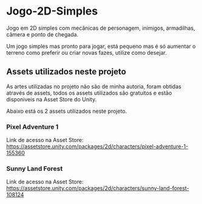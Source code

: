 # Jogo-2D-Simples

Jogo em 2D simples com mecânicas de personagem, inimigos, armadilhas, câmera e ponto de chegada.

Um jogo simples mas pronto para jogar, está pequeno mas é só aumentar o terreno como preferir ou criar novas fazes, utilize como desejar.


## Assets utilizados neste projeto

As artes utilizadas no projeto não são de minha autoria, foram obtidas através de assets, todos os assets utilizados são gratuitos e estão disponiveis na Asset Store do Unity.

Abaixo está os 2 assets utilizados neste projeto.

### Pixel Adventure 1
Link de acesso na Asset Store: https://assetstore.unity.com/packages/2d/characters/pixel-adventure-1-155360


### Sunny Land Forest
Link de acesso na Asset Store: https://assetstore.unity.com/packages/2d/characters/sunny-land-forest-108124
